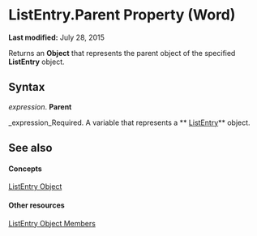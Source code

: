 
# ListEntry.Parent Property (Word)

 **Last modified:** July 28, 2015

Returns an  **Object** that represents the parent object of the specified **ListEntry** object.

## Syntax

 _expression_. **Parent**

 _expression_Required. A variable that represents a  ** [ListEntry](ea9e8276-45d6-8b11-fd86-4944f582bb80.md)** object.


## See also


#### Concepts


 [ListEntry Object](ea9e8276-45d6-8b11-fd86-4944f582bb80.md)
#### Other resources


 [ListEntry Object Members](ea134fa9-0518-558d-8371-b0d28ea8e9a3.md)
